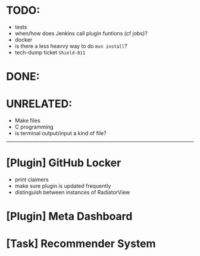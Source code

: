 # TODO:
- tests
- when/how does Jenkins call plugin funtions (cf jobs)?
- docker
- is there a less heavvy way to do `mvn install`?
- tech-dump ticket `Shield-811`

# DONE:


# UNRELATED:

- Make files
- C programming
- is terminal output/input a kind of file?

---

# [Plugin] GitHub Locker
- print claimers
- make sure plugin is updated frequently
- distinguish between instances of RadiatorView

# [Plugin] Meta Dashboard


# [Task] Recommender System

